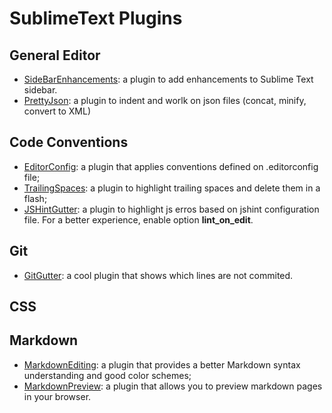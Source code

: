 # SublimeText Plugins

## General Editor

* [SideBarEnhancements](https://github.com/titoBouzout/SideBarEnhancements): a plugin to add enhancements to Sublime Text sidebar.
* [PrettyJson](https://github.com/dzhibas/SublimePrettyJson): a plugin to indent and worlk on json files (concat, minify, convert to XML)

## Code Conventions

* [EditorConfig](https://github.com/sindresorhus/editorconfig-sublime): a plugin that applies conventions defined on .editorconfig file;
* [TrailingSpaces](https://github.com/SublimeText/TrailingSpaces): a plugin to highlight trailing spaces and delete them in a flash;
* [JSHintGutter](https://github.com/victorporof/Sublime-JSHint): a plugin to highlight js erros based on jshint configuration file. For a better experience, enable option **lint_on_edit**.

## Git

* [GitGutter](https://github.com/jisaacks/GitGutter): a cool plugin that shows which lines are not commited.

## CSS

## Markdown

* [MarkdownEditing](https://sublime.wbond.net/packages/MarkdownEditing): a plugin that provides a better Markdown syntax understanding and good color schemes;
* [MarkdownPreview](https://github.com/revolunet/sublimetext-markdown-preview): a plugin that allows you to preview markdown pages in your browser.

